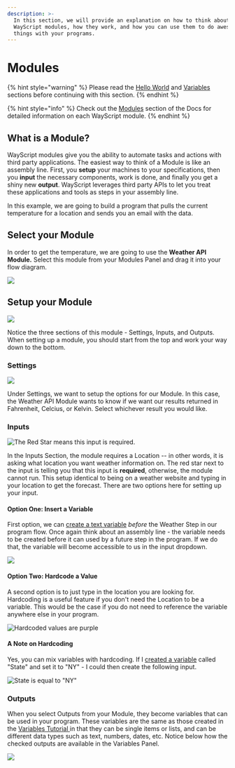 ```yaml
---
description: >-
  In this section, we will provide an explanation on how to think about
  WayScript modules, how they work, and how you can use them to do awesome
  things with your programs.
---
```


# Modules

{% hint style="warning" %}
Please read the [Hello World](hello-world.md) and [Variables](variables.md) sections before continuing with this section.
{% endhint %}

{% hint style="info" %}
Check out the [Modules](../library/modules/) section of the Docs for detailed information on each WayScript module.
{% endhint %}

## What is a Module?

WayScript modules give you the ability to automate tasks and actions with third party applications. The easiest way to think of a Module is like an assembly line. First, you **setup** your machines to your specifications, then you **input** the necessary components, work is done, and finally you get a shiny new **output**. WayScript leverages third party APIs to let you treat these applications and tools as steps in your assembly line.

In this example, we are going to build a program that pulls the current temperature for a location and sends you an email with the data.  

## Select your Module

In order to get the temperature, we are going to use the **Weather API Module.** Select this module from your Modules Panel and drag it into your flow diagram. 

![](../.gitbook/assets/screenshot-2019-07-16-12.30.41.png)

## Setup your Module

![](../.gitbook/assets/screenshot-2019-07-16-12.58.33.png)

Notice the three sections of this module - Settings, Inputs, and Outputs. When setting up a module, you should start from the top and work your way down to the bottom. 



### Settings

![](../.gitbook/assets/screenshot-2019-07-16-12.59.51.png)

Under Settings, we want to setup the options for our Module. In this case, the Weather API Module wants to know if we want our results returned in Fahrenheit, Celcius, or Kelvin. Select whichever result you would like.

### Inputs

![The Red Star means this input is required.](../.gitbook/assets/screenshot-2019-07-16-13.07.21.png)

In the Inputs Section, the module requires a Location -- in other words, it is asking what location you want weather information on. The red star next to the input is telling you that this input is **required**, otherwise, the module cannot run. This setup identical to being on a weather website and typing in your location to get the forecast. There are two options here for setting up your input.

#### Option One: Insert a Variable

First option, we can [create a text variable](variables.md) _before_ the Weather Step in our program flow. Once again think about an assembly line - the variable needs to be created before it can used by a future step in the program. If we do that, the variable will become accessible to us in the input dropdown. 

![](../.gitbook/assets/screenshot-2019-07-16-13.05.53.png)

#### Option Two: Hardcode a Value

A second option is to just type in the location you are looking for. Hardcoding is a useful feature if you don't need the Location to be a variable. This would be the case if you do not need to reference the variable anywhere else in your program. 

![Hardcoded values are purple](../.gitbook/assets/screenshot-2019-07-16-13.12.18.png)

#### A Note on Hardcoding

Yes, you can mix variables with hardcoding. If I [created a variable](variables.md) called "State" and set it to "NY" - I could then create the following input. 

![State is equal to &quot;NY&quot;](../.gitbook/assets/screenshot-2019-07-16-13.14.05.png)

### Outputs

When you select Outputs from your Module, they become variables that can be used in your program. These variables are the same as those created in the [Variables Tutorial ](variables.md)in that they can be single items or lists, and can be different data types such as text, numbers, dates, etc. Notice below how the checked outputs are available in the Variables Panel.  

![](../.gitbook/assets/screenshot-2019-07-16-13.21.13.png)

